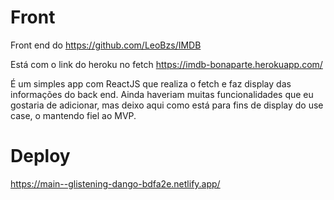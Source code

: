 # Front
Front end do https://github.com/LeoBzs/IMDB

Está com o link do heroku no fetch https://imdb-bonaparte.herokuapp.com/

É um simples app com ReactJS que realiza o fetch e faz display das informações do back end. Ainda haveriam muitas funcionalidades que eu gostaria de adicionar, mas deixo aqui como está para fins de display do use case, o mantendo fiel ao MVP.

# Deploy

https://main--glistening-dango-bdfa2e.netlify.app/
